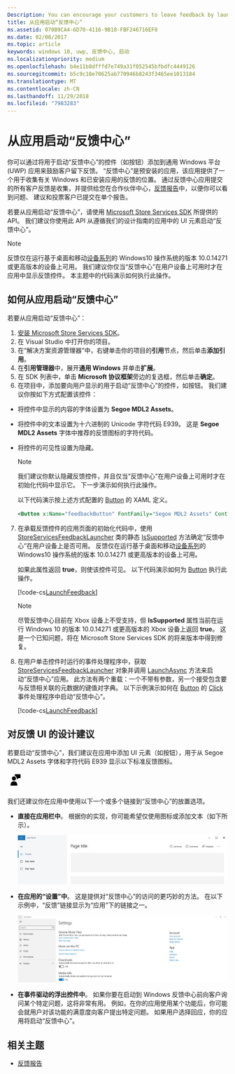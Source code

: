 ```yaml
---
Description: You can encourage your customers to leave feedback by launching Feedback Hub from your app.
title: 从应用启动“反馈中心”
ms.assetid: 070B9CA4-6D70-4116-9B18-FBF246716EF0
ms.date: 02/08/2017
ms.topic: article
keywords: windows 10, uwp, 反馈中心, 启动
ms.localizationpriority: medium
ms.openlocfilehash: b4e11b8dfffd7e749a31f052545bfbdfc4449126
ms.sourcegitcommit: b5c9c18e70625ab770946b8243f3465ee1013184
ms.translationtype: MT
ms.contentlocale: zh-CN
ms.lasthandoff: 11/29/2018
ms.locfileid: "7983283"
---
```

# <a name="launch-feedback-hub-from-your-app"></a>从应用启动“反馈中心”

你可以通过将用于启动“反馈中心”的控件（如按钮）添加到通用 Windows 平台 (UWP) 应用来鼓励客户留下反馈。 “反馈中心”是预安装的应用，该应用提供了一个用于收集有关 Windows 和已安装应用的反馈的位置。 通过反馈中心应用提交的所有客户反馈是收集，并提供给您在合作伙伴中心，[反馈报告](../publish/feedback-report.md)中，以便你可以看到问题、 建议和投票客户已提交在单个报告。

若要从应用启动“反馈中心”，请使用 [Microsoft Store Services SDK](http://aka.ms/store-em-sdk) 所提供的 API。 我们建议你使用此 API 从遵循我们的设计指南的应用中的 UI 元素启动“反馈中心”。

> [!NOTE]
> 反馈仅在运行基于桌面和移动[设备系列](https://msdn.microsoft.com/windows/uwp/get-started/universal-application-platform-guide#device-families)的 Windows10 操作系统的版本 10.0.14271 或更高版本的设备上可用。 我们建议你仅当“反馈中心”在用户设备上可用时才在应用中显示反馈控件。 本主题中的代码演示如何执行此操作。

## <a name="how-to-launch-feedback-hub-from-your-app"></a>如何从应用启动“反馈中心”

若要从应用启动“反馈中心”：

1. [安装 Microsoft Store Services SDK](microsoft-store-services-sdk.md#install-the-sdk)。
2. 在 Visual Studio 中打开你的项目。
3. 在“解决方案资源管理器”中，右键单击你的项目的**引用**节点，然后单击**添加引用**。
4. 在**引用管理器**中，展开**通用 Windows** 并单击**扩展**。
5. 在 SDK 列表中，单击 **Microsoft 协议框架**旁边的复选框，然后单击**确定**。
6. 在项目中，添加要向用户显示的用于启动“反馈中心”的控件，如按钮。 我们建议你按如下方式配置该控件：
  * 将控件中显示的内容的字体设置为 **Segoe MDL2 Assets**。
  * 将控件中的文本设置为十六进制的 Unicode 字符代码 E939。 这是 **Segoe MDL2 Assets** 字体中推荐的反馈图标的字符代码。
  * 将控件的可见性设置为隐藏。
    > [!NOTE]
    > 我们建议你默认隐藏反馈控件，并且仅当“反馈中心”在用户设备上可用时才在初始化代码中显示它。 下一步演示如何执行此操作。

    以下代码演示按上述方式配置的 [Button](https://docs.microsoft.com/uwp/api/Windows.UI.Xaml.Controls.Button) 的 XAML 定义。

    ```XML
    <Button x:Name="feedbackButton" FontFamily="Segoe MDL2 Assets" Content="&#xE939;" HorizontalAlignment="Left" Margin="138,352,0,0" VerticalAlignment="Top" Visibility="Collapsed"  Click="feedbackButton_Click"/>
    ```

7. 在承载反馈控件的应用页面的初始化代码中，使用 [StoreServicesFeedbackLauncher](https://docs.microsoft.com/uwp/api/microsoft.services.store.engagement.storeservicesfeedbacklauncher.issupported) 类的静态 [IsSupported](https://docs.microsoft.com/uwp/api/microsoft.services.store.engagement.storeservicesfeedbacklauncher) 方法确定“反馈中心”在用户设备上是否可用。 反馈仅在运行基于桌面和移动[设备系列](https://msdn.microsoft.com/windows/uwp/get-started/universal-application-platform-guide#device-families)的 Windows10 操作系统的版本 10.0.14271 或更高版本的设备上可用。

    如果此属性返回 **true**，则使该控件可见。 以下代码演示如何为 [Button](https://msdn.microsoft.com/library/windows/apps/windows.ui.xaml.controls.button.aspx) 执行此操作。

    [!code-cs[LaunchFeedback](./code/StoreSDKSamples/cs/FeedbackPage.xaml.cs#ToggleFeedbackVisibility)]
      > [!NOTE]
      > 尽管反馈中心目前在 Xbox 设备上不受支持，但 **IsSupported** 属性当前在运行 Windows 10 的版本 10.0.14271 或更高版本的 Xbox 设备上返回 **true**。 这是一个已知问题，将在 Microsoft Store Services SDK 的将来版本中得到修复。  

8. 在用户单击控件时运行的事件处理程序中，获取 [StoreServicesFeedbackLauncher](https://docs.microsoft.com/uwp/api/microsoft.services.store.engagement.storeservicesfeedbacklauncher) 对象并调用 [LaunchAsync](https://docs.microsoft.com/uwp/api/microsoft.services.store.engagement.storeservicesfeedbacklauncher.launchasync) 方法来启动“反馈中心”应用。 此方法有两个重载：一个不带有参数，另一个接受包含要与反馈相关联的元数据的键值对字典。 以下示例演示如何在 [Button](https://docs.microsoft.com/uwp/api/windows.ui.xaml.controls.primitives.buttonbase.click) 的 [Click](https://docs.microsoft.com/uwp/api/Windows.UI.Xaml.Controls.Button) 事件处理程序中启动“反馈中心”。

    [!code-cs[LaunchFeedback](./code/StoreSDKSamples/cs/FeedbackPage.xaml.cs#FeedbackButtonClick)]

## <a name="design-recommendations-for-your-feedback-ui"></a>对反馈 UI 的设计建议

若要启动“反馈中心”，我们建议在应用中添加 UI 元素（如按钮），用于从 Segoe MDL2 Assets 字体和字符代码 E939 显示以下标准反馈图标。

![“反馈”图标](images/feedback_icon.PNG)

我们还建议你在应用中使用以下一个或多个链接到“反馈中心”的放置选项。
* **直接在应用栏中**。 根据你的实现，你可能希望仅使用图标或添加文本（如下所示）。

  ![“反馈”图标](images/feedback_appbar_placement.png)

* **在应用的“设置”中**。 这是提供对“反馈中心”的访问的更巧妙的方法。 在以下示例中，“反馈”链接显示为“应用”下的链接之一。

  ![“反馈”图标](images/feedback_settings_placement.png)

* **在事件驱动的浮出控件中**。 如果你要在启动到 Windows 反馈中心前向客户询问某个特定问题，这将非常有用。 例如，在你的应用使用某个功能后，你可能会就用户对该功能的满意度向客户提出特定问题。 如果用户选择回应，你的应用将启动“反馈中心”。


## <a name="related-topics"></a>相关主题

* [反馈报告](../publish/feedback-report.md)
